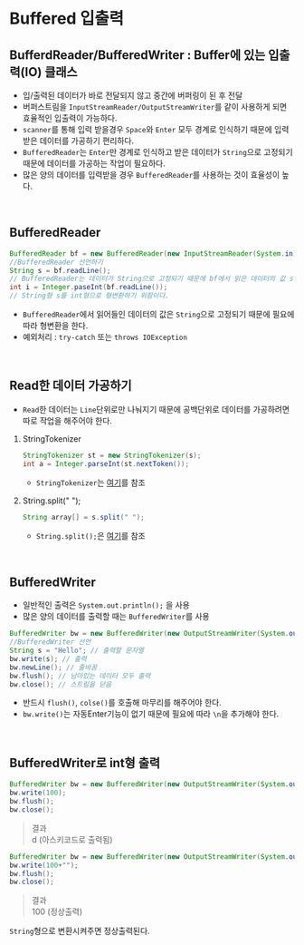 # Buffered 입출력

## BufferdReader/BufferedWriter : Buffer에 있는 입출력(IO) 클래스
- 입/출력된 데이터가 바로 전달되지 않고 중간에 버퍼링이 된 후 전달
- 버퍼스트림을 ```InputStreamReader/OutputStreamWriter```를 같이 사용하게 되면 효율적인 입출력이 가능하다.
- ```scanner```를 통해 입력 받을경우 ```Space```와 ```Enter``` 모두 경계로 인식하기 때문에 입력받은 데이터를 가공하기 편리하다.
- ```BufferedReader```는 ```Enter```만 경계로 인식하고 받은 데이터가 ```String```으로 고정되기 때문에 데이터를 가공하는 작업이 필요하다.
- 많은 양의 데이터를 입력받을 경우 ```BufferedReader```를 사용하는 것이 효율성이 높다.

<br>

## BufferedReader

```java
BufferedReader bf = new BufferedReader(new InputStreamReader(System.in));
//BufferedReader 선언하기
String s = bf.readLine();
// BufferedReader는 데이터가 String으로 고정되기 때문에 bf에서 읽은 데이터의 값 s는 String이다.
int i = Integer.paseInt(bf.readLine());
// String형 s를 int형으로 형변환하기 위함이다.
```
- ```BufferedReader```에서 읽어들인 데이터의 값은 ```String```으로 고정되기 때문에 필요에 따라 형변환을 한다.
- 예외처리 : ```try-catch``` 또는 ```throws IOException```

<br>

## Read한 데이터 가공하기
- ```Read```한 데이터는 ```Line```단위로만 나눠지기 때문에 공백단위로 데이터를 가공하려면 따로 작업을 해주어야 한다.

1. StringTokenizer 
    ```java
    StringTokenizer st = new StringTokenizer(s);
    int a = Integer.parseInt(st.nextToken());
    ```
    - ```StringTokenizer```는 [여기]()를 참조

2. String.split(" ");
    ```java
    String array[] = s.split(" ");
    ``` 
    - ```String.split();```은 [여기](https://github.com/Jserim420/java/blob/main/split.md)를 참조


<br>

## BufferedWriter
- 일반적인 출력은 ```System.out.println();``` 을 사용
- 많은 양의 데이터를 출력할 때는 ```BufferedWriter```를 사용
```java
BufferedWriter bw = new BufferedWriter(new OutputStreamWriter(System.out));
//BufferedWriter 선언
String s = "Hello"; // 출력할 문자열
bw.write(s); // 출력
bw.newLine(); // 줄바꿈
bw.flush(); // 남아있는 데이터 모두 출력
bw.close(); // 스트림을 닫음
```
- 반드시 ```flush()```, ```colse()```를 호출해 마무리를 해주어야 한다.
- ```bw.write()```는 자동Enter기능이 없기 때문에 필요에 따라 ```\n```을 추가해야 한다.

<br>

## BufferedWriter로 int형 출력
```java
BufferedWriter bw = new BufferedWriter(new OutputStreamWriter(System.out));
bw.write(100);
bw.flush();
bw.close();
```
> 결과 <br> d (아스키코드로 출력됨)

```java
BufferedWriter bw = new BufferedWriter(new OutputStreamWriter(System.out));
bw.write(100+"");
bw.flush();
bw.close();
```
> 결과 <br> 100 (정상출력) 

```String```형으로 변환시켜주면 정상출력된다.